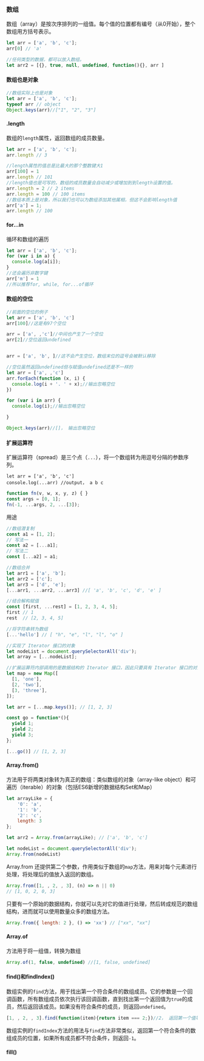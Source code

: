 ### 数组

数组（array）是按次序排列的一组值。每个值的位置都有编号（从0开始），整个数组用方括号表示。

```js
let arr = ['a', 'b', 'c'];
arr[0] // 'a'

//任何类型的数据，都可以放入数组。
let arr2 = [{}, true, null, undefined, function(){}, arr ]
```

#### 数组也是对象

```js
//数组实际上也是对象
let arr = ['a', 'b', 'c'];
typeof arr // object
Object.keys(arr)//["1", "2", "3"]
```

#### **.length**

数组的`length`属性，返回数组的成员数量。

```js
let arr = ['a', 'b', 'c'];
arr.length // 3

//length属性的值总是比最大的那个整数键大1
arr[100] = 1
arr.length // 101
//length值也是可写的，数组的成员数量会自动减少或增加到到length设置的值。
arr.length = 2 // 2 items
arr.length = 100 // 100 items
//数组本质上是对象，所以我们也可以为数组添加其他属相，但这不会影响length值
arr['a'] = 1;
arr.length // 100
```

#### for...in

循环和数组的遍历

```js
let arr = ['a', 'b', 'c'];
for (var i in a) {
  console.log(a[i]);
}
//还会遍历非数字键
arr['m'] = 1
//所以推荐for, while, for...of循环
```

#### 数组的空位

```js
//前面的空位的例子
let arr = ['a', 'b', 'c']
arr[100]//这是有97个空位

arr = ['a', ,'c']//中间也产生了一个空位
arr[2]//空位返回undefined


arr = ['a', 'b', ]//这不会产生空位，数组末位的逗号会被默认移除
```

```js
//空位虽然返回undefined但与赋值undefined还是不一样的
let arr = ['a', ,'c']
arr.forEach(function (x, i) {
  console.log(i + '. ' + x);//输出忽略空位
})

for (var i in arr) {
  console.log(i);//输出忽略空位

}

Object.keys(arr)//[]， 输出忽略空位
```

#### 扩展运算符

扩展运算符（spread）是三个点（`...`），将一个数组转为用逗号分隔的参数序列。

```
let arr = ['a', 'b', 'c']
console.log(...arr) //output， a b c
```

```js
function fn(v, w, x, y, z) { }
const args = [0, 1];
fn(-1, ...args, 2, ...[3]);
```

用途

```js
//数组潜复制
const a1 = [1, 2];
// 写法一
const a2 = [...a1];
// 写法二
const [...a2] = a1;
```

```js
//数组合并
let arr1 = ['a', 'b'];
let arr2 = ['c'];
let arr3 = ['d', 'e'];
[...arr1, ...arr2, ...arr3] //[ 'a', 'b', 'c', 'd', 'e' ]
```

```js
//结合解构赋值
const [first, ...rest] = [1, 2, 3, 4, 5];
first // 1
rest  // [2, 3, 4, 5]
```

```js
//将字符串转为数组
[...'hello'] // [ "h", "e", "l", "l", "o" ]
```

```js
//实现了 Iterator 接口的对象
let nodeList = document.querySelectorAll('div');
let array = [...nodeList];
```

```js
//扩展运算符内部调用的是数据结构的 Iterator 接口，因此只要具有 Iterator 接口的对象，都可以使用扩展运算符，比如 Map 结构。
let map = new Map([
  [1, 'one'],
  [2, 'two'],
  [3, 'three'],
]);

let arr = [...map.keys()]; // [1, 2, 3]

const go = function*(){
  yield 1;
  yield 2;
  yield 3;
};

[...go()] // [1, 2, 3]
```

#### Array.from\(\)

方法用于将两类对象转为真正的数组：类似数组的对象（array-like object）和可遍历（iterable）的对象（包括ES6新增的数据结构Set和Map）

```js
let arrayLike = {
    '0': 'a',
    '1': 'b',
    '2': 'c',
    length: 3
};

let arr2 = Array.from(arrayLike); // ['a', 'b', 'c']
```

```js
let nodeList = document.querySelectorAll('div');
Array.from(nodeList)
```

Array.from 还提供第二个参数，作用类似于数组的`map`方法，用来对每个元素进行处理，将处理后的值放入返回的数组。

```js
Array.from([1, , 2, , 3], (n) => n || 0)
// [1, 0, 2, 0, 3]
```

只要有一个原始的数据结构，你就可以先对它的值进行处理，然后转成规范的数组结构，进而就可以使用数量众多的数组方法。

```js
Array.from({ length: 2 }, () => 'xx') // ["xx", "xx"]
```

#### Array.of

方法用于将一组值，转换为数组

```js
Array.of(1, false, undefined) //[1, false, undefined]
```

#### find\(\)和findIndex\(\)

数组实例的`find`方法，用于找出第一个符合条件的数组成员。它的参数是一个回调函数，所有数组成员依次执行该回调函数，直到找出第一个返回值为`true`的成员，然后返回该成员。如果没有符合条件的成员，则返回`undefined`。

```js
[1, , 2, , 3].find(function(item){return item === 2;})//2， 返回第一个值等于2的元素
```

数组实例的`findIndex`方法的用法与`find`方法非常类似，返回第一个符合条件的数组成员的位置，如果所有成员都不符合条件，则返回`-1`。

#### fill\(\)

